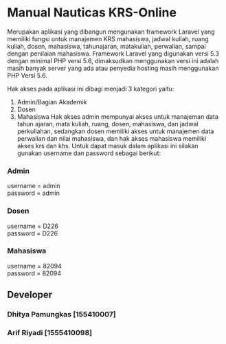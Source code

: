 # Manual Nauticas KRS-Online
Merupakan aplikasi yang dibangun mengunakan framework Laravel yang memiliki fungsi untuk manajemen KRS mahasiswa, jadwal kuliah, ruang kuliah, dosen, mahasiswa, tahunajaran, matakuliah, perwalian, sampai dengan penilaian mahasiswa. Framework Laravel yang digunakan versi 5.3 dengan minimal PHP versi 5.6, dimaksudkan menggunakan versi ini adalah masih banyak server yang ada atau penyedia hosting masih menggunakan PHP Versi 5.6.

Hak akses pada aplikasi ini dibagi menjadi 3 kategori yaitu:
1.	Admin/Bagian Akademik
2.	Dosen
3.	Mahasiswa
Hak akses admin mempunyai akses untuk manajeman data tahun ajaran, mata kuliah, ruang, dosen, mahasiswa, dan jadwal perkuliahan, sedangkan dosen memiliki akses untuk manajemen data perwalian dan nilai mahasiswa, dan hak akses mahasiswa memiliki akses krs dan khs.
Untuk dapat masuk dalam aplikasi ini silakan gunakan username dan password sebagai berikut:

### Admin
username = admin  
password = admin  
### Dosen
username = D226  
password = D226  
### Mahasiswa
username = 82094  
password = 82094

## Developer
### Dhitya Pamungkas [155410007]
### Arif Riyadi [1555410098]
